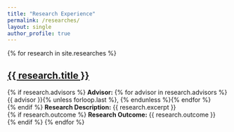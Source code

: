 ```yaml
---
title: "Research Experience"
permalink: /researches/
layout: single
author_profile: true
---
```


{% for research in site.researches %}
<h2><a href="{{ research.url }}">{{ research.title }}</a></h2>
{% if research.advisors %}
<strong>Advisor:</strong> {% for advisor in research.advisors %}{{ advisor }}{% unless forloop.last %}, {% endunless %}{% endfor %}
<br>
{% endif %}
<strong>Research Description:</strong> {{ research.excerpt }}
<br>
{% if research.outcome %}
<strong>Research Outcome:</strong> {{ research.outcome }}
<br>
{% endif %}
{% endfor %}
